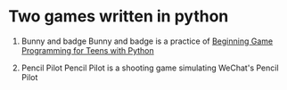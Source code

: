 Two games written in python
=========

1. Bunny and badge
Bunny and badge is a practice of [Beginning Game Programming for Teens with Python](http://www.raywenderlich.com/24252/beginning-game-programming-for-teens-with-python)

2. Pencil Pilot
Pencil Pilot is a shooting game simulating WeChat's Pencil Pilot